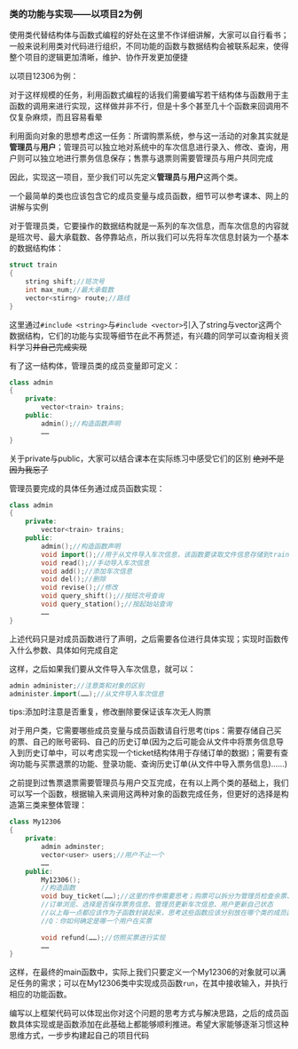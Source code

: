 ### 类的功能与实现——以项目2为例

使用类代替结构体与函数式编程的好处在这里不作详细讲解，大家可以自行看书；一般来说利用类对代码进行组织，不同功能的函数与数据结构会被联系起来，使得整个项目的逻辑更加清晰，维护、协作开发更加便捷



以项目12306为例：

对于这样规模的任务，利用函数式编程的话我们需要编写若干结构体与函数用于主函数的调用来进行实现，这样做并非不行，但是十多个甚至几十个函数来回调用不仅复杂麻烦，而且容易看晕

利用面向对象的思想考虑这一任务：所谓购票系统，参与这一活动的对象其实就是**管理员**与**用户**；管理员可以独立地对系统中的车次信息进行录入、修改、查询，用户则可以独立地进行票务信息保存；售票与退票则需要管理员与用户共同完成

因此，实现这一项目，至少我们可以先定义**管理员**与**用户**这两个类。

一个最简单的类也应该包含它的成员变量与成员函数，细节可以参考课本、网上的讲解与实例

对于管理员类，它要操作的数据结构就是一系列的车次信息，而车次信息的内容就是班次号、最大承载数、各停靠站点，所以我们可以先将车次信息封装为一个基本的数据结构体：

```c++
struct train
{
    string shift;//班次号
    int max_num;//最大承载数
    vector<stirng> route;//路线
}
```



这里通过`#include <string>`与`#include <vector>`引入了string与vector这两个数据结构，它们的功能与实现等细节在此不再赘述，有兴趣的同学可以查询相关资料学习~~并自己完成实现~~

有了这一结构体，管理员类的成员变量即可定义：

```c++
class admin
{
	private:
        vector<train> trains;
    public:
    	admin();//构造函数声明
    	……
}
```

关于private与public，大家可以结合课本在实际练习中感受它们的区别 ~~绝对不是因为我忘了~~

管理员要完成的具体任务通过成员函数实现：

```c++
class admin
{
	private:
        vector<train> trains;
    public:
    	admin();//构造函数声明
    	void import();//用于从文件导入车次信息，该函数要读取文件信息存储到trains中
    	void read();//手动导入车次信息
    	void add();//添加车次信息
    	void del();//删除
    	void revise();//修改
    	void query_shift();//按班次号查询
    	void query_station();//按起始站查询
    	……
}
```

上述代码只是对成员函数进行了声明，之后需要各位进行具体实现；实现时函数传入什么参数、具体如何完成自定

这样，之后如果我们要从文件导入车次信息，就可以：

```c++
admin administer;//注意类和对象的区别
administer.import(……);//从文件导入车次信息
```

tips:添加时注意是否重复，修改删除要保证该车次无人购票



对于用户类，它需要哪些成员变量与成员函数请自行思考(tips：需要存储自己买的票、自己的账号密码、自己的历史订单(因为之后可能会从文件中将票务信息导入到历史订单中，可以考虑实现一个ticket结构体用于存储订单的数据)；需要有查询功能与买票退票的功能、登录功能、查询历史订单(从文件中导入票务信息)……)



之前提到过售票退票需要管理员与用户交互完成，在有以上两个类的基础上，我们可以写一个函数，根据输入来调用这两种对象的函数完成任务，但更好的选择是构造第三类来整体管理：

```c++
class My12306
{
    private:
		admin adminster;
    	vector<user> users;//用户不止一个
    	……
    public:
    	My12306();
    	//构造函数
    	void buy_ticket(……);//这里的传参需要思考；购票可以拆分为管理员检查余票、
    	//订单浏览、选择是否保存票务信息、管理员更新车次信息、用户更新自己状态
    	//以上每一点都应该作为子函数封装起来，思考这些函数应该分别放在哪个类的成员函数中
    	//Q：你如何确定是哪一个用户在买票
    	
    	void refund(……);//仿照买票进行实现
    	……
}
```

这样，在最终的main函数中，实际上我们只要定义一个My12306的对象就可以满足任务的需求；可以在My12306类中实现成员函数`run`，在其中接收输入，并执行相应的功能函数。

编写以上框架代码可以体现出你对这个问题的思考方式与解决思路，之后的成员函数具体实现或是函数添加在此基础上都能够顺利推进。希望大家能够逐渐习惯这种思维方式，一步步构建起自己的项目代码